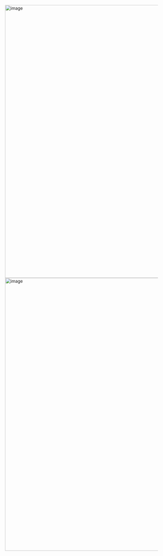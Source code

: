 <img width="1440" height="900" alt="image" src="https://github.com/user-attachments/assets/050b4738-5303-40d0-89ec-3906ad973fc8" />
<img width="1440" height="900" alt="image" src="https://github.com/user-attachments/assets/d0d93285-8905-45e1-a29f-713a0f8866a1" />
